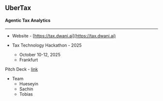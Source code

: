 ## UberTax  

#### Agentic Tax Analytics

--- 

- Website - [https://tax.dwani.ai](https://tax.dwani.ai)

- Tax Technology Hackathon  - 2025
    - October 10-12, 2025 
    - Frankfurt 

Pitch Deck - [link](https://docs.google.com/presentation/d/1B0Yzv0tG1B0KZf5wnjUIklYcSSudUYmucbJDQocVtdM/edit?usp=sharing)


- Team
    - Hueseyin
    - Sachin
    - Tobias
<!--
--

With H100 GPU 
    - Build 
- docker compose -f lite-compose.yml build --no-cache

    - Run 
- docker compose -f lite-compose.yml up -d 

--
-->
